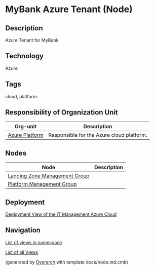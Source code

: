 
# MyBank Azure Tenant (Node)
## Description
Azure Tenant for MyBank


## Technology
Azure

## Tags
cloud, platform

## Responsibility of Organization Unit
| Org-unit | Description |
|---|---|
| [Azure Platform](../../../mybank/it-management/azure-unit.md)| Responsible for the Azure cloud platform. |
## Nodes
| Node | Description |
|---|---|
| [Landing Zone Management Group](../../../mybank/it-management/azure/landing-zone-management-group.md)|  |
| [Platform Management Group](../../../mybank/it-management/azure/platform-management-group.md)|  |


## Deployment
[Deployment View of the IT Management Azure Cloud](../../../mybank/it-management/azure/deployment-view.md)


## Navigation
[List of views in namespace](./views-in-namespace.md)

[List of all Views](../../../views.md)


(generated by [Overarch](https://github.com/soulspace-org/overarch) with template docs/node.md.cmb)
